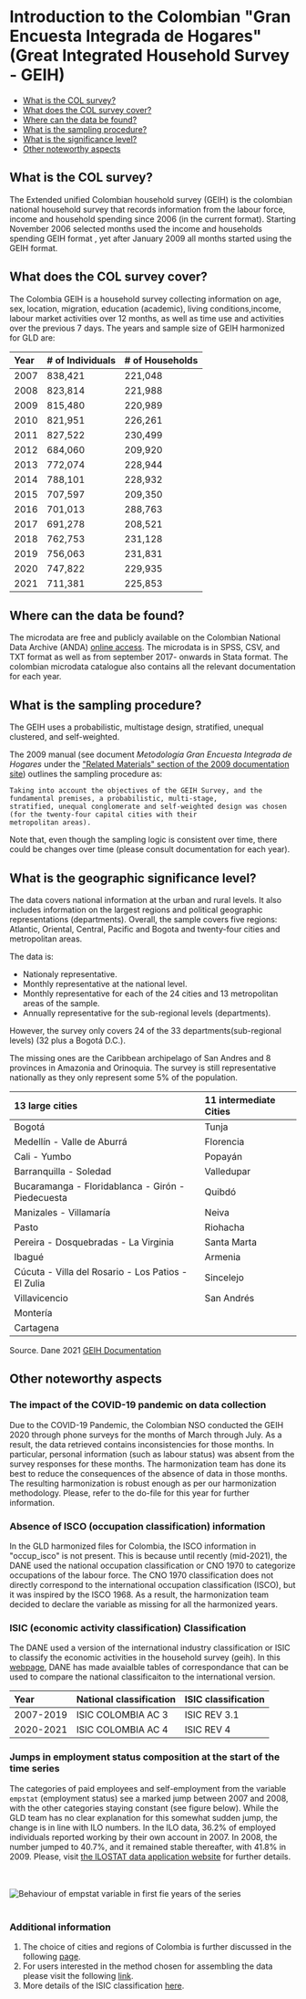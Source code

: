 
# Introduction to the Colombian "Gran Encuesta Integrada de Hogares" (Great Integrated Household Survey - GEIH)

- [What is the COL survey?](#what-is-the-COL-survey)
- [What does the COL survey cover?](#what-does-the-COL-survey-cover)
- [Where can the data be found?](#where-can-the-data-be-found)
- [What is the sampling procedure?](#what-is-the-sampling-procedure)
- [What is the significance level?](#what-is-the-geographic-significance-level)
- [Other noteworthy aspects](#other-noteworthy-aspects)

## What is the COL survey?

The Extended unified Colombian household survey (GEIH) is the colombian national household survey that records information from the labour force, income and household spending since 2006 (in the current format). Starting November 2006 selected months used the income and households spending GEIH format , yet after January 2009 all months started using the GEIH format. 

## What does the COL survey cover?

The Colombia GEIH is a household survey collecting information on age, sex, location, migration, education (academic), living conditions,income, labour market activities over 12 months, as well as time use and activities over the previous 7 days.  The years and sample size of GEIH harmonized for GLD are:

| Year	| # of Individuals 	| # of Households	|
| :-------	| :--------		| :--------	 	|
| 2007	|   838,421 |   221,048	|
| 2008	|   823,814 | 	221,988 |
| 2009	| 	815,480	| 	220,989	|
| 2010	| 	821,951	| 	226,261	|
| 2011	| 	827,522	| 	230,499	|
| 2012	| 	684,060 | 	209,920 |
| 2013	| 	772,074	| 	228,944	|
| 2014	| 	788,101	|   228,932 |
| 2015	| 	707,597	| 	209,350	|
| 2016	| 	701,013	|   288,763 |
| 2017	| 	691,278	|   208,521 |
| 2018	| 	762,753	|   231,128	|
| 2019	| 	756,063 | 	231,831	|
| 2020	| 	747,822	| 	229,935	|
| 2021	| 	711,381 | 	225,853	|

## Where can the data be found?

The microdata are free and publicly available on the Colombian National Data Archive (ANDA) [online access](https://microdatos.dane.gov.co/index.php/catalog/MERCLAB-Microdatos). The microdata is in SPSS, CSV, and TXT format as well as from september 2017- onwards in Stata format. The colombian microdata catalogue also contains all the relevant documentation for each year. 

## What is the sampling procedure?

The GEIH uses a probabilistic, multistage design, stratified, unequal clustered, and self-weighted. 

The 2009 manual (see document *Metodología Gran Encuesta Integrada de Hogares* under the ["Related Materials" section of the 2009 documentation site](https://microdatos.dane.gov.co/catalog/207/related_materials)) outlines the sampling procedure as:

    Taking into account the objectives of the GEIH Survey, and the fundamental premises, a probabilistic, multi-stage, 
    stratified, unequal conglomerate and self-weighted design was chosen (for the twenty-four capital cities with their 
    metropolitan areas).

Note that, even though the sampling logic is consistent over time, there could be changes over time (please consult documentation for each year).

## What is the geographic significance level?

The data covers national information at the urban and rural levels. It also includes information on the largest regions and political geographic representations (departments). Overall, the sample covers five regions: Atlantic, Oriental, Central, Pacific and Bogota and twenty-four cities and metropolitan areas.

The data is:

- Nationaly representative.
- Monthly representative at the national level.
- Monthly representative for each of the 24 cities and 13 metropolitan areas of the sample.
- Annually representative for the sub-regional levels (departments).

However, the survey only covers 24 of the 33 departments(sub-regional levels) (32 plus a Bogotá D.C.).

The missing ones are the Caribbean archipelago of San Andres and 8 provinces in Amazonia and Orinoquia. The survey is still representative nationally as they only represent some 5% of the population.

| 13 large cities	| 11 intermediate Cities	|
| :-------	| :--------		| 
|Bogotá | Tunja
| Medellín - Valle de Aburrá | Florencia
| Cali - Yumbo | Popayán
| Barranquilla - Soledad | Valledupar
| Bucaramanga - Floridablanca - Girón - Piedecuesta | Quibdó
| Manizales - Villamaría | Neiva
| Pasto | Riohacha
| Pereira - Dosquebradas - La Virginia | Santa Marta
| Ibagué | Armenia
| Cúcuta - Villa del Rosario - Los Patios - El Zulia | Sincelejo
| Villavicencio | San Andrés
| Montería |
| Cartagena| 

Source. Dane 2021 [GEIH Documentation](https://microdatos.dane.gov.co/index.php/catalog/701/get_microdata)

## Other noteworthy aspects

### The impact of the COVID-19 pandemic on data collection

Due to the COVID-19 Pandemic, the Colombian NSO conducted the GEIH 2020 through phone surveys for the months of March through July. As a result, the data retrieved contains inconsistencies for those months. In particular,  personal information (such as labour status) was absent from the survey responses for these months. The harmonization team has done its best to reduce the consequences of the absence of data in those months. The resulting harmonization is robust enough as per our harmonization methodology. Please, refer to the do-file for this year for further information.

### Absence of ISCO (occupation classification) information

In the GLD harmonized files for Colombia, the ISCO information in "occup_isco" is not present. This is because until recently (mid-2021), the DANE used the national occupation classification or CNO 1970 to categorize occupations of the labour force. The CNO 1970 classification does not directly correspond to the international occupation classification (ISCO), but it was inspired by the ISCO 1968. As a result, the harmonization team decided to declare the variable as missing for all the harmonized years.

###  ISIC (economic activity classification) Classification

The DANE used a version of the international industry classification or ISIC  to classify the economic activities in the household survey (geih). In this [webpage](https://www.dane.gov.co/files/sen/nomenclatura/tablasCorrelativas/TablasCorrelativasCIIURev3_1A_C.pdf), DANE has made avaialble tables of correspondance that can be used to compare the national classificaiton to the international version. 

| Year	| National classification| ISIC classification	|
| :-------	| :--------		| :--------		| 
|2007-2019| ISIC COLOMBIA AC 3 | ISIC REV 3.1 |
| 2020-2021 |ISIC COLOMBIA AC 4| ISIC REV 4 |

### Jumps in employment status composition at the start of the time series

The categories of paid employees and self-employment from the variable `empstat` (employment status) see a marked jump between 2007 and 2008, with the other categories staying constant (see figure below). While the GLD team has no clear explanation for this somewhat sudden jump, the change is in line with ILO numbers. In the ILO data, 36.2% of employed individuals reported working by their own account in 2007. In 2008, the number jumped to 40.7%, and it remained stable thereafter, with 41.8% in 2009. Please, visit [the ILOSTAT data application website](https://www.ilo.org/shinyapps/bulkexplorer53/?lang=en&id=EMP_TEMP_SEX_AGE_STE_NB_A) for further details.

<br></br>
![Behaviour of empstat variable in first fie years of the series](utilities/Picture2.png)
<br></br>

###  Additional information

1. The choice of cities and regions of Colombia is further discussed in the following [page](geography.md).
2. For users interested in the method chosen for assembling the data please visit the following [link](data_assembling.md).
3. More details of the ISIC classification [here](ISIC_classification.md).


